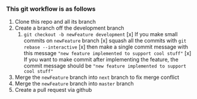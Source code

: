 ### This git workflow is as follows

1. Clone this repo and all its branch
2. Create a branch off the development branch 
	1. `git checkout -b newFeature development`
	[x] If you make small commits on `newFeature` branch
		[x] squash all the commits with `git rebase --interactive`
		[x] then make a single commit message with this message `"new feature implemented to support cool stuff"`
	[x] If you want to make commit after implementing the feature, the commit message should be `"new feature implemented to support cool stuff"` 
3. Merge the `newFeature` branch into `next` branch to fix merge conflict
4. Merge the `newFeature` branch into `master` branch 
5. Create a pull request via github
